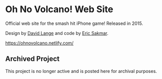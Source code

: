 # Oh No Volcano! Web Site

Official web site for the smash hit iPhone game! Released in 2015.

Design by [David Lange](http://bydavidlange.com/) and code by [Eric Sakmar](https://www.ericsakmar.com/).

https://ohnovolcano.netlify.com/

## Archived Project

This project is no longer active and is posted here for archival purposes.
